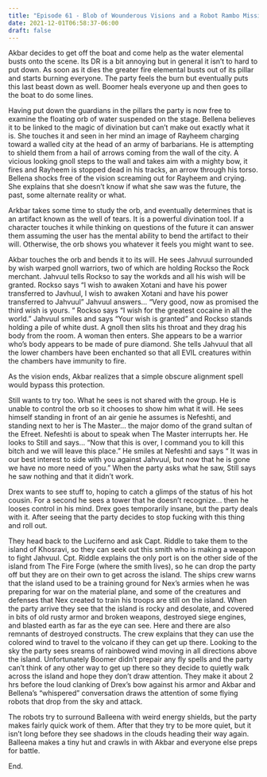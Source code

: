 ```yaml
---
title: "Episode 61 - Blob of Wounderous Visions and a Robot Rambo Mission "
date: 2021-12-01T06:58:37-06:00
draft: false
---
```

Akbar decides to get off the boat and come help as the water elemental busts onto the scene. Its DR is a bit annoying but in general it isn’t to hard to put down. As soon as it dies the greater fire elemental busts out of its pillar and starts burning everyone. The party feels the burn but eventually puts this last beast down as well. Boomer heals everyone up and then goes to the boat to do some lines.

Having put down the guardians in the pillars the party is now free to examine the floating orb of water suspended on the stage. Bellena believes it to be linked to the magic of divination but can’t make out exactly what it is. She touches it and seen in her mind an image of Rayheem charging toward a walled city at the head of an army of barbarians. He is attempting to shield them from a hail of arrows coming from the wall of the city. A vicious looking gnoll steps to the wall and takes aim with a mighty bow, it fires and Rayheem is stopped dead in his tracks, an arrow through his torso. Bellena shocks free of the vision screaming out for Rayheem and crying. She explains that she doesn’t know if what she saw was the future, the past, some alternate reality or what.

Arkbar takes some time to study the orb, and eventually determines that is an artifact known as the well of tears. It is a powerful divination tool. If a character touches it while thinking on questions of the future it can answer them assuming the user has the mental ability to bend the artifact to their will. Otherwise, the orb shows you whatever it feels you might want to see.

Akbar touches the orb and bends it to its will. He sees Jahvuul surrounded by wish warped gnoll warriors, two of which are holding Rockso the Rock merchant.  Jahvuul tells Rockso to say the workds and all his wish will be granted. Rockso says “I wish to awaken Xotani and have his power transferred to Javhuul, I wish to awaken Xotani and have his power transferred to Jahvuul”  Jahvuul answers… “Very good, now as promised the third wish is yours. “  Rockso says “I wish for the greatest cocaine in all the world.” Jahvuul smiles and says “Your wish is granted” and Rockso stands holding a pile of white dust. A gnoll then slits his throat and they drag his body from the room. A woman then enters. She appears to be a warrior who’s body appears to be made of pure diamond. She tells Jahvuul that all the lower chambers have been enchanted so that all EVIL creatures within the chambers have immunity to fire.

As the vision ends, Akbar realizes that a simple obscure alignment spell would bypass this protection.

Still wants to try too. What he sees is not shared with the group. He is unable to control the orb so it chooses to show him what it will. He sees himself standing in front of an air genie he assumes is Nefeshti, and standing next to her is The Master… the major domo of the grand sultan of the Efreet. Nefeshti is about to speak when The Master interrupts her. He looks to Still and says… “Now that this is over, I command you to kill this bitch and we will leave this place.” He smiles at Nefeshti and says “ It was in our best interest to side with you against Jahvuul, but now that he is gone we have no more need of you.” When the party asks what he saw, Still says he saw nothing and that it didn’t work.

Drex wants to see stuff to, hoping to catch a glimps of the status of his hot cousin. For a second he sees a tower that he doesn’t recognize… then he looses control in his mind. Drex goes temporarily insane, but the party deals with it. After seeing that the party decides to stop fucking with this thing and roll out.

They head back to the Luciferno and ask Capt. Riddle to take them to the island of Khosravi, so they can seek out this smith who is making a weapon to fight Jahvuul. Cpt. Riddle explains the only port is on the other side of the island from The Fire Forge (where the smith lives), so he can drop the party off but they are on their own to get across the island. The ships crew warns that the island used to be a training ground for Nex’s armies when he was preparing for war on the material plane, and some of the creatures and defenses that Nex created to train his troops are still on the island. When the party arrive they see that the island is rocky and desolate, and covered in bits of old rusty armor and broken weapons, destroyed siege engines, and blasted earth as far as the eye can see. Here and there are also remnants of destroyed constructs. The crew explains that they can use the colored wind to travel to the volcano if they can get up there. Looking to the sky the party sees sreams of rainbowed wind moving in all directions above the island. Unfortunately Boomer didn’t prepair any fly spells and the party can’t think of any other way to get up there so they decide to quietly walk across the island and hope they don’t draw attention.  They make it about 2 hrs before the loud clanking of Drex’s bow against his armor and Akbar and Bellena’s “whispered” conversation draws the attention of some flying robots that drop from the sky and attack.

The robots try to surround Balleena with weird energy shields, but the party makes fairly quick work of them. After that they try to be more quiet, but it isn’t long before they see shadows in the clouds heading their way again. Balleena makes a tiny hut and crawls in with Akbar and everyone else preps for battle.



End.
